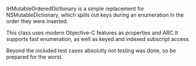 IHMutableOrderedDictionary is a simple replacement for NSMutableDictionary, which spills out keys during an enumeration in the order they were inserted.

This class uses modern Objective-C features as properties and ARC.It supports fast enumeration, as well as keyed and indexed subscript access.

Beyond the included test cases absolutly not testing was done, so be prepared for the worst.  
